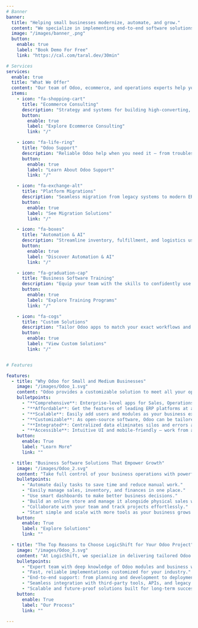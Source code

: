 ```yaml
---
# Banner
banner:
  title: "Helping small businesses modernize, automate, and grow."
  content: "We specialize in implementing end-to-end software solutions that transform how small businesses operate—streamlining everything from sales and inventory to fulfillment and finance."
  image: "/images/banner_.png"
  button:
    enable: true
    label: "Book Demo For Free"
    link: "https://cal.com/taral.dev/30min"

# Services
services:
  enable: true
  title: "What We Offer"
  content: "Our team of Odoo, ecommerce, and operations experts help your business grow with insight, automation, and reliable support."
  items:
    - icon: "fa-shopping-cart"
      title: "Ecommerce Consulting"
      description: "Strategy and systems for building high-converting, scalable ecommerce operations."
      button:
        enable: true
        label: "Explore Ecommerce Consulting"
        link: "/"

    - icon: "fa-life-ring"
      title: "Odoo Support"
      description: "Reliable Odoo help when you need it — from troubleshooting to everyday assistance."
      button:
        enable: true
        label: "Learn About Odoo Support"
        link: "/"

    - icon: "fa-exchange-alt"
      title: "Platform Migrations"
      description: "Seamless migration from legacy systems to modern ERP or ecommerce platforms."
      button:
        enable: true
        label: "See Migration Solutions"
        link: "/"

    - icon: "fa-boxes"
      title: "Automation & AI"
      description: "Streamline inventory, fulfillment, and logistics using automated workflows."
      button:
        enable: true
        label: "Discover Automation & AI"
        link: "/"

    - icon: "fa-graduation-cap"
      title: "Business Software Training"
      description: "Equip your team with the skills to confidently use your business tools and systems."
      button:
        enable: true
        label: "Explore Training Programs"
        link: "/"

    - icon: "fa-cogs"
      title: "Custom Solutions"
      description: "Tailor Odoo apps to match your exact workflows and business requirements."
      button:
        enable: true
        label: "View Custom Solutions"
        link: "/"


# Features

features:
  - title: "Why Odoo for Small and Medium Businesses"
    image: "/images/Odoo_1.svg"
    content: "Odoo provides a customizable solution to meet all your operational needs — and it grows with your business. It's the perfect blend of power, affordability, and flexibility for small and mid-sized businesses looking to modernize their operations."
    bulletpoints:
      - "**Comprehensive**: Enterprise-level apps for Sales, Operations, Finance, Marketing, Ecommerce, and more — all in one place."
      - "**Affordable**: Get the features of leading ERP platforms at a fraction of the cost."
      - "**Scalable**: Easily add users and modules as your business expands."
      - "**Customizable**: As open-source software, Odoo can be tailored to match your exact processes."
      - "**Integrated**: Centralized data eliminates silos and errors across departments."
      - "**Accessible**: Intuitive UI and mobile-friendly — work from anywhere, anytime."
    button:
      enable: True
      label: "Learn More"
      link: ""

  - title: "Business Software Solutions That Empower Growth"
    image: "/images/Odoo_2.svg"
    content: "Take full control of your business operations with powerful, web-based Odoo applications. At LogicShift, we deliver customized ERP solutions that streamline everything from sales and marketing to inventory and team collaboration — all in one integrated platform."
    bulletpoints:
      - "Automate daily tasks to save time and reduce manual work."
      - "Easily manage sales, inventory, and finances in one place."
      - "Use smart dashboards to make better business decisions."
      - "Build an online store and manage it alongside physical sales with POS soutions."
      - "Collaborate with your team and track projects effortlessly."
      - "Start simple and scale with more tools as your business grows."
    button:
      enable: True
      label: "Explore Solutions"
      link: ""

  - title: "The Top Reasons to Choose LogicShift for Your Odoo Project"
    image: "/images/Odoo_3.svg"
    content: "At LogicShift, we specialize in delivering tailored Odoo solutions that streamline operations, boost productivity, and scale with your business needs. Whether you're just getting started or need complex customization, we're your trusted Odoo partner."
    bulletpoints:
      - "Expert team with deep knowledge of Odoo modules and business workflows."
      - "Fast, reliable implementations customized for your industry."
      - "End-to-end support: from planning and development to deployment and training."
      - "Seamless integration with third-party tools, APIs, and legacy systems."
      - "Scalable and future-proof solutions built for long-term success."
    button:
      enable: True
      label: "Our Process"
      link: ""
    
---
```

